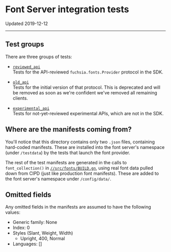 # Font Server integration tests

Updated 2019-12-12

---

## Test groups

There are three groups of tests:
* [`reviewed_api`](src/reviewed_api)\
  Tests for the API-reviewed `fuchsia.fonts.Provider` protocol in the SDK.

* [`old_api`](src/old_api)\
  Tests for the initial version of that protocol. This is deprecated and will be
  removed as soon as we're confident we've removed all remaining clients.

* [`experimental_api`](src/experimental_api)\
  Tests for not-yet-reviewed experimental APIs, which are not in the SDK.

## Where are the manifests coming from?

You'll notice that this directory contains only two `.json` files, containing
hard-coded manifests. These are installed into the font server's namespace
(under `/testdata`) by the tests that launch the font provider.

The rest of the test manifests are generated in the calls to `font_collection()`
in [`//src/fonts/BUILD.gn`](../BUILD.gn), using real font data pulled down from
CIPD (just like production font manifests). These are added to the font server's
namespace under `/config/data/`.

## Omitted fields
Any omitted fields in the manifests are assumed to have the following values:

- Generic family: None
- Index: 0
- Styles (Slant, Weight, Width)
    - Upright, 400, Normal
- Languages: []
